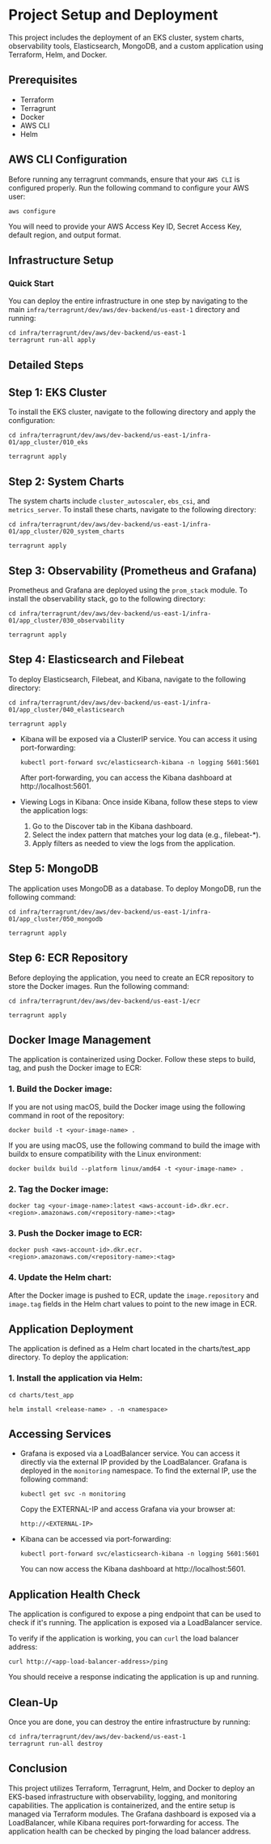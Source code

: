 # Project Setup and Deployment

This project includes the deployment of an EKS cluster, system charts, observability tools, Elasticsearch, MongoDB, and a custom application using Terraform, Helm, and Docker.

## Prerequisites

- Terraform
- Terragrunt
- Docker
- AWS CLI
- Helm

## AWS CLI Configuration
Before running any terragrunt commands, ensure that your `AWS CLI` is configured properly. Run the following command to configure your AWS user:

```
aws configure
```
You will need to provide your AWS Access Key ID, Secret Access Key, default region, and output format.

## Infrastructure Setup

### Quick Start

You can deploy the entire infrastructure in one step by navigating to the main `infra/terragrunt/dev/aws/dev-backend/us-east-1` directory and running:

```
cd infra/terragrunt/dev/aws/dev-backend/us-east-1
terragrunt run-all apply
```
## Detailed Steps

## Step 1: EKS Cluster

To install the EKS cluster, navigate to the following directory and apply the configuration:

```
cd infra/terragrunt/dev/aws/dev-backend/us-east-1/infra-01/app_cluster/010_eks
```
```
terragrunt apply
```

## Step 2: System Charts

The system charts include `cluster_autoscaler`, `ebs_csi`, and `metrics_server`. To install these charts, navigate to the following directory:
```
cd infra/terragrunt/dev/aws/dev-backend/us-east-1/infra-01/app_cluster/020_system_charts
```
```
terragrunt apply
```

## Step 3: Observability (Prometheus and Grafana)

Prometheus and Grafana are deployed using the `prom_stack` module. To install the observability stack, go to the following directory:
```
cd infra/terragrunt/dev/aws/dev-backend/us-east-1/infra-01/app_cluster/030_observability
```
```
terragrunt apply
```

## Step 4: Elasticsearch and Filebeat

To deploy Elasticsearch, Filebeat, and Kibana, navigate to the following directory:

```
cd infra/terragrunt/dev/aws/dev-backend/us-east-1/infra-01/app_cluster/040_elasticsearch
```
```
terragrunt apply
```

- Kibana will be exposed via a ClusterIP service. You can access it using port-forwarding:

  ```
  kubectl port-forward svc/elasticsearch-kibana -n logging 5601:5601
  ```
  After port-forwarding, you can access the Kibana dashboard at http://localhost:5601.

- Viewing Logs in Kibana: Once inside Kibana, follow these steps to view the application logs:

  1. Go to the Discover tab in the Kibana dashboard.
  2. Select the index pattern that matches your log data (e.g., filebeat-*).
  3. Apply filters as needed to view the logs from the application.

## Step 5: MongoDB  

The application uses MongoDB as a database. To deploy MongoDB, run the following command:

```
cd infra/terragrunt/dev/aws/dev-backend/us-east-1/infra-01/app_cluster/050_mongodb
```
```
terragrunt apply
```

## Step 6: ECR Repository

Before deploying the application, you need to create an ECR repository to store the Docker images. Run the following command:
```
cd infra/terragrunt/dev/aws/dev-backend/us-east-1/ecr
```
```
terragrunt apply
```

## Docker Image Management

The application is containerized using Docker. Follow these steps to build, tag, and push the Docker image to ECR:

### 1. Build the Docker image:

 If you are not using macOS, build the Docker image using the following command in root of the repository:

```
docker build -t <your-image-name> .
```

If you are using macOS, use the following command to build the image with buildx to ensure compatibility with the Linux environment:

```
docker buildx build --platform linux/amd64 -t <your-image-name> .
```

### 2. Tag the Docker image:

```
docker tag <your-image-name>:latest <aws-account-id>.dkr.ecr.<region>.amazonaws.com/<repository-name>:<tag>
```

### 3. Push the Docker image to ECR:

```
docker push <aws-account-id>.dkr.ecr.<region>.amazonaws.com/<repository-name>:<tag>
```

### 4. Update the Helm chart:

After the Docker image is pushed to ECR, update the `image.repository` and `image.tag` fields in the Helm chart values to point to the new image in ECR.

## Application Deployment

The application is defined as a Helm chart located in the charts/test_app directory. To deploy the application:

### 1. Install the application via Helm:


```
cd charts/test_app
```
```
helm install <release-name> . -n <namespace>
```

## Accessing Services

- Grafana is exposed via a LoadBalancer service. You can access it directly via the external IP provided by the LoadBalancer. Grafana is deployed in the `monitoring` namespace. To find the external IP, use the following command:

  ```
  kubectl get svc -n monitoring
  ```
  Copy the EXTERNAL-IP and access Grafana via your browser at:

  ```
  http://<EXTERNAL-IP>
  ```

- Kibana can be accessed via port-forwarding:

  ```
  kubectl port-forward svc/elasticsearch-kibana -n logging 5601:5601
  ```
  You can now access the Kibana dashboard at http://localhost:5601.


## Application Health Check

The application is configured to expose a ping endpoint that can be used to check if it's running. The application is exposed via a LoadBalancer service.

To verify if the application is working, you can `curl` the load balancer address:

  ```
  curl http://<app-load-balancer-address>/ping
  ```
  You should receive a response indicating the application is up and running.

## Clean-Up
Once you are done, you can destroy the entire infrastructure by running:

```
cd infra/terragrunt/dev/aws/dev-backend/us-east-1
terragrunt run-all destroy
```

## Conclusion
This project utilizes Terraform, Terragrunt, Helm, and Docker to deploy an EKS-based infrastructure with observability, logging, and monitoring capabilities. The application is containerized, and the entire setup is managed via Terraform modules. The Grafana dashboard is exposed via a LoadBalancer, while Kibana requires port-forwarding for access. The application health can be checked by pinging the load balancer address.